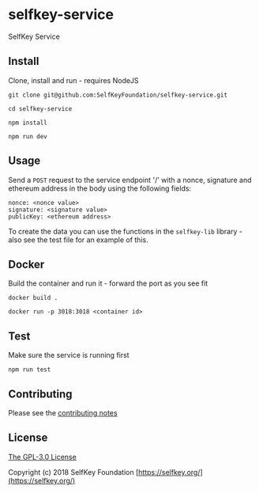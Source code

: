 # selfkey-service

SelfKey Service

## Install

Clone, install and run - requires NodeJS

`git clone git@github.com:SelfKeyFoundation/selfkey-service.git`

`cd selfkey-service`

`npm install`

`npm run dev`

## Usage

Send a `POST` request to the service endpoint '/' with a nonce, signature and ethereum address in the body using the following fields:

```
nonce: <nonce value>
signature: <signature value>
publicKey: <ethereum address>
```

To create the data you can use the functions in the `selfkey-lib` library - also see the test file for an example of this.

## Docker

Build the container and run it - forward the port as you see fit

`docker build .`

`docker run -p 3018:3018 <container id>`

## Test

Make sure the service is running first

`npm run test`

## Contributing

Please see the [contributing notes](CONTRIBUTING.md)

## License

[The GPL-3.0 License](http://opensource.org/licenses/GPL-3.0)

Copyright (c) 2018 SelfKey Foundation [https://selfkey.org/](https://selfkey.org/)
